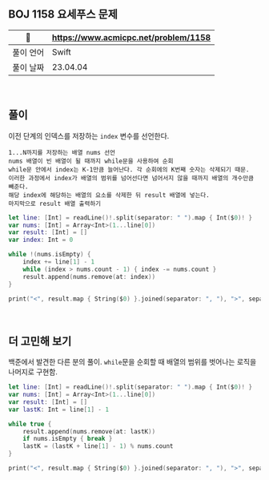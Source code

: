 ## BOJ 1158 요세푸스 문제

|🔗|https://www.acmicpc.net/problem/1158|
|---|---|
|풀이 언어|Swift|
|풀이 날짜|23.04.04|

</br>


##  풀이

이전 단계의 인덱스를 저장하는 `index` 변수를 선언한다. 

```
1...N까지를 저장하는 배열 nums 선언
nums 배열이 빈 배열이 될 때까지 while문을 사용하여 순회
while문 안에서 index는 K-1만큼 늘어난다. 각 순회에의 K번째 숫자는 삭제되기 때문.
이러한 과정에서 index가 배열의 범위를 넘어선다면 넘어서지 않을 때까지 배열의 개수만큼 빼준다.
해당 index에 해당하는 배열의 요소를 삭제한 뒤 result 배열에 넣는다.
마지막으로 result 배열 출력하기
```

```Swift
let line: [Int] = readLine()!.split(separator: " ").map { Int($0)! }
var nums: [Int] = Array<Int>(1...line[0])
var result: [Int] = []
var index: Int = 0

while !(nums.isEmpty) {
    index += line[1] - 1
    while (index > nums.count - 1) { index -= nums.count }
    result.append(nums.remove(at: index))
}

print("<", result.map { String($0) }.joined(separator: ", "), ">", separator: "")
```

</br>

## 더 고민해 보기

백준에서 발견한 다른 분의 풀이.
`while`문을 순회할 때 배열의 범위를 벗어나는 로직을 나머지로 구현함.

```Swift
let line: [Int] = readLine()!.split(separator: " ").map { Int($0)! }
var nums: [Int] = Array<Int>(1...line[0])
var result: [Int] = []
var lastK: Int = line[1] - 1

while true {
    result.append(nums.remove(at: lastK))
    if nums.isEmpty { break }
    lastK = (lastK + line[1] - 1) % nums.count
}

print("<", result.map { String($0) }.joined(separator: ", "), ">", separator: "")
```

```Swift
```
